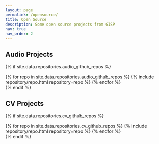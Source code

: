 ```yaml
---
layout: page
permalink: /opensource/
title: Open Source
description: Some open source projects from GISP
nav: true
nav_order: 2
---
```


<!-- ## GitHub users

{% if site.data.repositories.github_users %}
<div class="repositories d-flex flex-wrap flex-md-row flex-column justify-content-between align-items-center">
  {% for user in site.data.repositories.github_users %}
    {% include repository/repo_user.html username=user %}
  {% endfor %}
</div>

---

{% if site.repo_trophies.enabled %}
{% for user in site.data.repositories.github_users %}
  {% if site.data.repositories.github_users.size > 1 %}
  <h4>{{ user }}</h4>
  {% endif %}
  <div class="repositories d-flex flex-wrap flex-md-row flex-column justify-content-between align-items-center">
  {% include repository/repo_trophies.html username=user %}
  </div>

  ---

{% endfor %}
{% endif %}
{% endif %} -->

## Audio Projects

{% if site.data.repositories.audio_github_repos %}
<div class="repositories d-flex flex-wrap flex-md-row flex-column justify-content-between align-items-center">
  {% for repo in site.data.repositories.audio_github_repos %}
    {% include repository/repo.html repository=repo %}
  {% endfor %}
</div>
{% endif %}

## CV Projects

{% if site.data.repositories.cv_github_repos %}
<div class="repositories d-flex flex-wrap flex-md-row flex-column justify-content-between align-items-center">
  {% for repo in site.data.repositories.cv_github_repos %}
    {% include repository/repo.html repository=repo %}
  {% endfor %}
</div>
{% endif %}